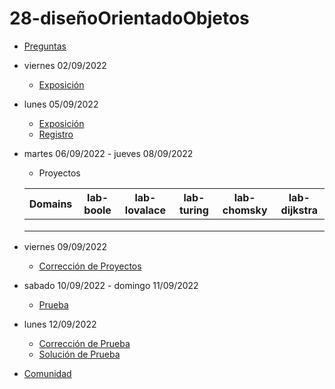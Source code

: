 # 28-diseñoOrientadoObjetos

- [Preguntas](https://escuela.it/cursos/curso-recurrencia-desarrollo-software/clase/patron)
- viernes 02/09/2022
  - [Exposición](https://escuela.it/cursos/curso-recurrencia-desarrollo-software/clase/patron)
- lunes 05/09/2022
  - [Exposición](https://escuela.it/cursos/curso-recurrencia-desarrollo-software/clase/patron)
  - [Registro](https://forms.gle/pA2QvsW32P4KtTD77)
- martes 06/09/2022 - jueves 08/09/2022
  - Proyectos
  
  |Domains|lab-boole|lab-lovalace|lab-turing|lab-chomsky|lab-dijkstra|
  |-------|---------|------------|----------|-----------|--------------|
  |       |         |            |          |           |              |
  |       |         |            |          |           |              |
  |       |         |            |          |           |              |
- viernes 09/09/2022
  - [Corrección de Proyectos](https://escuela.it/cursos/curso-recurrencia-desarrollo-software/clase/patron)
- sabado 10/09/2022 - domingo 11/09/2022
  - [Prueba](https://forms.gle/hB9UJoN2PYiexctH8)
- lunes 12/09/2022
  - [Corrección de Prueba](https://escuela.it/cursos/curso-recurrencia-desarrollo-software/clase/patron)
  - [Solución de Prueba](https://docs.google.com/spreadsheets/d/1Uwtqa5VdD5wK2X7eLgkS6_th16aPnsW8pa5Ft2TyLPo/edit#gid=0)
- [Comunidad](https://app.slack.com/client/T02S3KYD464/C02TPRHV4DC)